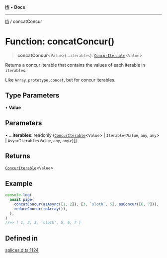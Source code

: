 [**lfi**](../readme.md) • **Docs**

***

[lfi](../globals.md) / concatConcur

# Function: concatConcur()

> **concatConcur**\<`Value`\>(...`iterables`): [`ConcurIterable`](../type-aliases/ConcurIterable.md)\<`Value`\>

Returns a concur iterable that contains the values of each iterable in
`iterables`.

Like `Array.prototype.concat`, but for concur iterables.

## Type Parameters

• **Value**

## Parameters

• ...**iterables**: readonly ([`ConcurIterable`](../type-aliases/ConcurIterable.md)\<`Value`\> \| `Iterable`\<`Value`, `any`, `any`\> \| `AsyncIterable`\<`Value`, `any`, `any`\>)[]

## Returns

[`ConcurIterable`](../type-aliases/ConcurIterable.md)\<`Value`\>

## Example

```js
console.log(
  await pipe(
    concatConcur(asAsync([1, 2]), [3, `sloth`, 5], asConcur([6, 7])),
    reduceConcur(toArray()),
  ),
)
//=> [ 1, 2, 3, 'sloth', 5, 6, 7 ]
```

## Defined in

[splices.d.ts:1124](https://github.com/TomerAberbach/lfi/blob/a3eb3a94b2928b5200a7bcd0a14fdc70f0cb5947/src/operations/splices.d.ts#L1124)
